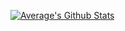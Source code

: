 [![Average's Github Stats](https://github-readme-stats.vercel.app/api?username=renderbr)](https://github.com/anuraghazra/github-readme-stats)
